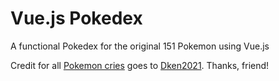 # Vue.js Pokedex

A functional Pokedex for the original 151 Pokemon using Vue.js

Credit for all [Pokemon cries](https://www.youtube.com/watch?v=IjHGuuqVecE) goes to [Dken2021](https://www.youtube.com/channel/UCJn3-7IRrJBoVYgGYcZLrkQ). Thanks, friend!
